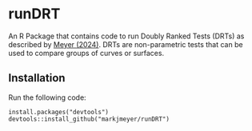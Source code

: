 # runDRT
An R Package that contains code to run Doubly Ranked Tests (DRTs) as described by
[Meyer (2024)](https://arxiv.org/abs/2306.14761). DRTs are non-parametric tests
that can be used to compare groups of curves or surfaces.

## Installation 
Run the following code:
```
install.packages("devtools")
devtools::install_github("markjmeyer/runDRT")
```

